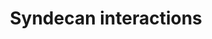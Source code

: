 ---
annotations:
- type: Pathway Ontology
  value: syndecan signaling pathway
authors:
- ReactomeTeam
- Anwesha
- Fehrhart
description: Syndecans are type I transmembrane proteins, with an N-terminal ectodomain
  that contains several consensus sequences for glycosaminoglycan (GAG) attachment
  and a short C-terminal cytoplasmic domain. Syndecan-1 and -3 GAG attachment sites
  occur in two distinct clusters, one near the N-terminus and the other near the membrane-attachment
  site, separated by a proline and threonine-rich 'spacer'. Syndecan ectodomain sequences
  are poorly conserved in the family and between species, but the transmembrane and
  cytoplasmic domains are highly conserved. Syndecan-1 and -3 form a subfamily. Syndecan
  core proteins form dimers (Choi et al. 2007) and at least syndecan-3 and -4 form
  oligomers (Asundi & Carey 1995, Shin et al. 2012).  Syndecan-1 is the major syndecan
  of epithelial cells including vascular endothelium. Syndecan-2 is present mostly
  in mesenchymal, neuronal and smooth muscle cells. Syndecan-3 is the major syndecan
  of the nervous system, while syndecan-4 is ubiquitously expressed but at lower levels
  than the other syndecans (refs in Alexopoulou et al. 2007). The core syndecan protein
  has three to five heparan sulfate or chondroitin sulfate chains, which interact
  with a variety of ligands including fibroblast growth factors, vascular endothelial
  growth factor, transforming growth factor-beta, fibronectin, collagen, vitronectin
  and several integrins. Syndecans may act as integrin coreceptors. Interactions between
  fibronectin and syndecans are modulated by tenascin-C.   Syndecans bind a wide variety
  of soluble and insoluble ligands, inckluding extracellular matrix components, cell
  adhesion molecules, growth factors, cytokines, and proteinases. As the cleaved ectodomains
  of syndecans retain the ability to bind ligands, ectodomain shedding is a mechanism
  for releasing soluble effectors that may compete for ligands with their cell-bound
  counterparts (Kainulainen et al. 1998). Shed  ectodomains are found in inflammatory
  fluids (Subramanian et al. 1997) and may induce the proliferation of cancer cells
  (Maeda et al. 2004).   View original pathway at [http://www.reactome.org/PathwayBrowser/#DIAGRAM=3000170
  Reactome].
last-edited: 2021-01-25
organisms:
- Homo sapiens
redirect_from:
- /index.php/Pathway:WP2787
- /instance/WP2787
schema-jsonld:
- '@context': https://schema.org/
  '@id': https://wikipathways.github.io/pathways/WP2787.html
  '@type': Dataset
  creator:
    '@type': Organization
    name: WikiPathways
  description: Syndecans are type I transmembrane proteins, with an N-terminal ectodomain
    that contains several consensus sequences for glycosaminoglycan (GAG) attachment
    and a short C-terminal cytoplasmic domain. Syndecan-1 and -3 GAG attachment sites
    occur in two distinct clusters, one near the N-terminus and the other near the
    membrane-attachment site, separated by a proline and threonine-rich 'spacer'.
    Syndecan ectodomain sequences are poorly conserved in the family and between species,
    but the transmembrane and cytoplasmic domains are highly conserved. Syndecan-1
    and -3 form a subfamily. Syndecan core proteins form dimers (Choi et al. 2007)
    and at least syndecan-3 and -4 form oligomers (Asundi & Carey 1995, Shin et al.
    2012).  Syndecan-1 is the major syndecan of epithelial cells including vascular
    endothelium. Syndecan-2 is present mostly in mesenchymal, neuronal and smooth
    muscle cells. Syndecan-3 is the major syndecan of the nervous system, while syndecan-4
    is ubiquitously expressed but at lower levels than the other syndecans (refs in
    Alexopoulou et al. 2007). The core syndecan protein has three to five heparan
    sulfate or chondroitin sulfate chains, which interact with a variety of ligands
    including fibroblast growth factors, vascular endothelial growth factor, transforming
    growth factor-beta, fibronectin, collagen, vitronectin and several integrins.
    Syndecans may act as integrin coreceptors. Interactions between fibronectin and
    syndecans are modulated by tenascin-C.   Syndecans bind a wide variety of soluble
    and insoluble ligands, inckluding extracellular matrix components, cell adhesion
    molecules, growth factors, cytokines, and proteinases. As the cleaved ectodomains
    of syndecans retain the ability to bind ligands, ectodomain shedding is a mechanism
    for releasing soluble effectors that may compete for ligands with their cell-bound
    counterparts (Kainulainen et al. 1998). Shed  ectodomains are found in inflammatory
    fluids (Subramanian et al. 1997) and may induce the proliferation of cancer cells
    (Maeda et al. 2004).   View original pathway at [http://www.reactome.org/PathwayBrowser/#DIAGRAM=3000170
    Reactome].
  keywords:
  - alpha2beta1,
  - (4):TGFB1
  - 'PI(4,5)P2 '
  - VTN
  - Syndecan-1:THBS1
  - 'HS(4)-SDC1 '
  - CASK
  - 'Collagen type I fibril '
  - 'Syndecan-1 '
  - 'HS(4)-SDC3 '
  - Syndecan-3
  - Protein Kinase C,
  - 'Fibronectin matrix '
  - 'HS(2)-SDC3 '
  - 'Syndecan-4 '
  - 'HS(4)-SDC2 '
  - 'HS(6)-SDC4 '
  - FGF2(10-155)
  - 'TGFB1 '
  - 'CASK '
  - Integrin alphaVbeta3
  - Fibronectin matrix
  - Integrin
  - 'HS(6)-SDC3 '
  - THBS1
  - 'ITGA2 '
  - TNC:Syndecan-3
  - Syndecan-1:Integrin
  - 'HS(5)-SDC3 '
  - Syndecan-4:PI(4,5)P2
  - 'ACTN1 '
  - Syndecan-1
  - 'PRKCA '
  - 'TRAPPC4 '
  - alphaVbeta5
  - PI(4,5)P2
  - alpha2beta1
  - 'ITGB4 '
  - 'ITGB1 '
  - 'HS(2)-SDC2 '
  - TRAPPC4
  - 'HS(3)-SDC3 '
  - Syndecan-1:Collagen
  - 'HS(6)-SDC2 '
  - 'VTN '
  - Syndecan-2
  - 'HS(5)-SDC2 '
  - III, V
  - 'HS(1)-SDC3 '
  - Syndecan-1:Fibronectin matrix
  - 'HS(1)-SDC1 '
  - 'TNC '
  - (alpha6beta4)
  - 'ITGB3 '
  - 'DAG '
  - 'Syndecan-2 '
  - Syndecan-2:CASK
  - 'alpha type: DAG'
  - alphaVbeta3
  - Collagen types I,
  - 'HS(5)-SDC4 '
  - 'HS(2)-SDC1 '
  - 'Collagen V '
  - Syndecan-1, 2 &
  - 'ITGB5 '
  - ACTN1
  - Syndecan-4
  - Syndecan-4:ACTN1
  - SDC1, 2, 4, (3)
  - 'HS(1)-SDC2 '
  - 'THBS1 '
  - 'HS(4)-SDC4 '
  - 4:VTN
  - Syndecans 2, (4)
  - 'ITGAV(31-1048) '
  - 'HS(1)-SDC4 '
  - Syndecan-4:PI(4,5)P2:Protein kinase C, alpha type:DAG
  - SDC1,2,4,(3):FGF2
  - Syndecans 2,
  - Integrin alphaVbeta5
  - 'HS(3)-SDC4 '
  - 'FGF2(10-155) '
  - 'HS(6)-SDC1 '
  - 'HS(5)-SDC1 '
  - types I, III, V
  - 'Syndecan-3 '
  - TNC
  - 'HS(3)-SDC1 '
  - TGFB1
  - 'HS(2)-SDC4 '
  - 'Collagen type III fibril '
  - 'ITGA6(24-1130) '
  - 'HS(3)-SDC2 '
  - Syndecan-2:TRAPPC4
  - Syndecans 1, 2 & 4
  license: CC0
  name: Syndecan interactions
seo: CreativeWork
title: Syndecan interactions
wpid: WP2787
---